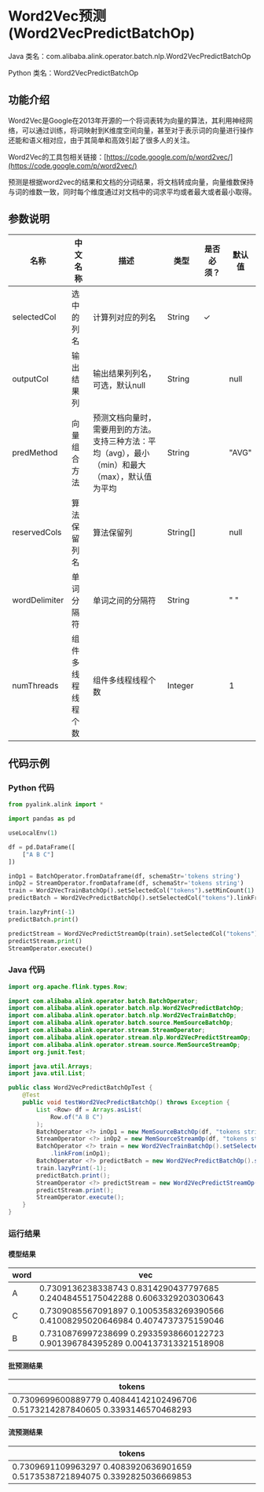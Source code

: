 # Word2Vec预测 (Word2VecPredictBatchOp)
Java 类名：com.alibaba.alink.operator.batch.nlp.Word2VecPredictBatchOp

Python 类名：Word2VecPredictBatchOp


## 功能介绍

Word2Vec是Google在2013年开源的一个将词表转为向量的算法，其利用神经网络，可以通过训练，将词映射到K维度空间向量，甚至对于表示词的向量进行操作还能和语义相对应，由于其简单和高效引起了很多人的关注。

Word2Vec的工具包相关链接：[https://code.google.com/p/word2vec/](https://code.google.com/p/word2vec/)

预测是根据word2vec的结果和文档的分词结果，将文档转成向量，向量维数保持与词的维数一致，同时每个维度通过对文档中的词求平均或者最大或者最小取得。

## 参数说明

| 名称 | 中文名称 | 描述 | 类型 | 是否必须？ | 默认值 |
| --- | --- | --- | --- | --- | --- |
| selectedCol | 选中的列名 | 计算列对应的列名 | String | ✓ |  |
| outputCol | 输出结果列 | 输出结果列列名，可选，默认null | String |  | null |
| predMethod | 向量组合方法 | 预测文档向量时，需要用到的方法。支持三种方法：平均（avg），最小（min）和最大（max），默认值为平均 | String |  | "AVG" |
| reservedCols | 算法保留列名 | 算法保留列 | String[] |  | null |
| wordDelimiter | 单词分隔符 | 单词之间的分隔符 | String |  | " " |
| numThreads | 组件多线程线程个数 | 组件多线程线程个数 | Integer |  | 1 |



## 代码示例
### Python 代码
```python
from pyalink.alink import *

import pandas as pd

useLocalEnv(1)

df = pd.DataFrame([
    ["A B C"]
])

inOp1 = BatchOperator.fromDataframe(df, schemaStr='tokens string')
inOp2 = StreamOperator.fromDataframe(df, schemaStr='tokens string')
train = Word2VecTrainBatchOp().setSelectedCol("tokens").setMinCount(1).setVectorSize(4).linkFrom(inOp1)
predictBatch = Word2VecPredictBatchOp().setSelectedCol("tokens").linkFrom(train, inOp1)

train.lazyPrint(-1)
predictBatch.print()

predictStream = Word2VecPredictStreamOp(train).setSelectedCol("tokens").linkFrom(inOp2)
predictStream.print()
StreamOperator.execute()
```
### Java 代码
```java
import org.apache.flink.types.Row;

import com.alibaba.alink.operator.batch.BatchOperator;
import com.alibaba.alink.operator.batch.nlp.Word2VecPredictBatchOp;
import com.alibaba.alink.operator.batch.nlp.Word2VecTrainBatchOp;
import com.alibaba.alink.operator.batch.source.MemSourceBatchOp;
import com.alibaba.alink.operator.stream.StreamOperator;
import com.alibaba.alink.operator.stream.nlp.Word2VecPredictStreamOp;
import com.alibaba.alink.operator.stream.source.MemSourceStreamOp;
import org.junit.Test;

import java.util.Arrays;
import java.util.List;

public class Word2VecPredictBatchOpTest {
	@Test
	public void testWord2VecPredictBatchOp() throws Exception {
		List <Row> df = Arrays.asList(
			Row.of("A B C")
		);
		BatchOperator <?> inOp1 = new MemSourceBatchOp(df, "tokens string");
		StreamOperator <?> inOp2 = new MemSourceStreamOp(df, "tokens string");
		BatchOperator <?> train = new Word2VecTrainBatchOp().setSelectedCol("tokens").setMinCount(1).setVectorSize(4)
			.linkFrom(inOp1);
		BatchOperator <?> predictBatch = new Word2VecPredictBatchOp().setSelectedCol("tokens").linkFrom(train, inOp1);
		train.lazyPrint(-1);
		predictBatch.print();
		StreamOperator <?> predictStream = new Word2VecPredictStreamOp(train).setSelectedCol("tokens").linkFrom(inOp2);
		predictStream.print();
		StreamOperator.execute();
	}
}
```

### 运行结果
#### 模型结果
word|vec
----|---
A|0.7309136238338743 0.8314290437797685 0.24048455175042288 0.6063329203030643
C|0.7309085567091897 0.10053583269390566 0.41008295020646984 0.4074737375159046
B|0.7310876997238699 0.29335938660122723 0.901396784395289 0.004137313321518908

#### 批预测结果
tokens|
------|
0.7309699600889779 0.40844142102496706 0.5173214287840605 0.3393146570468293|

#### 流预测结果
tokens|
------|
0.7309691109963297 0.4083920636901659 0.5173538721894075 0.3392825036669853|
